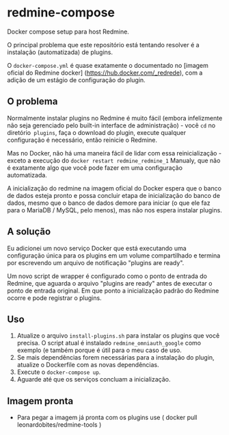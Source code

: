 # redmine-compose
Docker compose setup para host Redmine.

O principal problema que este repositório está tentando resolver é a instalação (automatizada) de plugins.

O `docker-compose.yml` é quase exatamente o documentado no
[imagem oficial do Redmine docker] (https://hub.docker.com/_redrede), com a adição de um estágio de configuração do plugin.

## O problema

Normalmente instalar plugins no Redmine é muito fácil (embora infelizmente não seja gerenciado pelo built-in
interface de administração) - você `cd` no diretório` plugins`, faça o download do plugin, execute qualquer configuração
é necessário, então reinicie o Redmine.

Mas no Docker, não há uma maneira fácil de lidar com essa reinicialização - exceto a execução do `docker restart redmine_redmine_1`
Manualy, que não é exatamente algo que você pode fazer em uma configuração automatizada.

A inicialização do redmine na imagem oficial do Docker espera que o banco de dados esteja pronto e possa concluir
etapa de inicialização do banco de dados, mesmo que o banco de dados demore para iniciar (o que ele faz para o MariaDB / MySQL, pelo menos), mas
não nos espera instalar plugins.

## A solução

Eu adicionei um novo serviço Docker que está executando uma configuração única para os plugins em um volume compartilhado e termina por
escrevendo um arquivo de notificação "plugins are ready".

Um novo script de wrapper é configurado como o ponto de entrada do Redmine, que aguarda o arquivo "plugins are ready" antes de executar
o ponto de entrada original. Em que ponto a inicialização padrão do Redmine ocorre e pode registrar o
plugins.
  
## Uso

1. Atualize o arquivo `install-plugins.sh` para instalar os plugins que você precisa. O script atual é instalado
`redmine_omniauth_google` como exemplo (e também porque é útil para o meu caso de uso.
1. Se mais dependências forem necessárias para a instalação do plugin, atualize o Dockerfile com as novas dependências.
1. Execute o `docker-compose up`.
1. Aguarde até que os serviços concluam a inicialização.

## Imagem pronta 

- Para pegar a imagem já pronta com os plugins use ( docker pull leonardobites/redmine-tools )